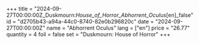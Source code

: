 +++
title = "2024-09-27T00:00:00Z_Duskmourn:_House_of_Horror_Abhorrent_Oculus_[en]_false"
id = "d2705b43-a94a-44c0-8740-82e0b296820c"
date = "2024-09-27T00:00:00Z"
name = "Abhorrent Oculus"
lang = ["en"]
price = "26.77"
quantity = 4
foil = false
set = "Duskmourn: House of Horror"
+++
